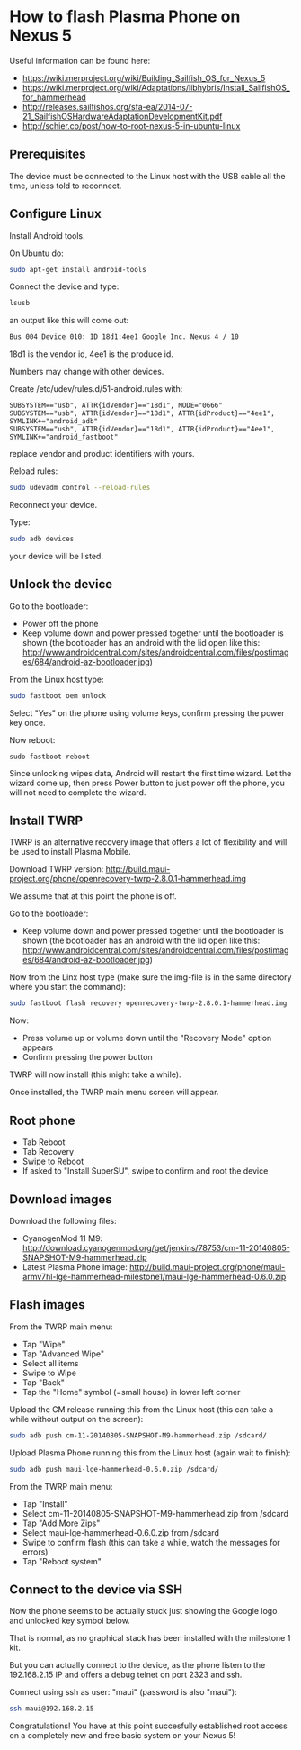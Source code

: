 How to flash Plasma Phone on Nexus 5
====================================

Useful information can be found here:

* https://wiki.merproject.org/wiki/Building_Sailfish_OS_for_Nexus_5
* https://wiki.merproject.org/wiki/Adaptations/libhybris/Install_SailfishOS_for_hammerhead
* http://releases.sailfishos.org/sfa-ea/2014-07-21_SailfishOSHardwareAdaptationDevelopmentKit.pdf
* http://schier.co/post/how-to-root-nexus-5-in-ubuntu-linux

## Prerequisites

The device must be connected to the Linux host with the USB cable all the time, unless told to reconnect.

## Configure Linux

Install Android tools.

On Ubuntu do:

```sh
sudo apt-get install android-tools
```

Connect the device and type:

```sh
lsusb
```

an output like this will come out:

```sh
Bus 004 Device 010: ID 18d1:4ee1 Google Inc. Nexus 4 / 10
```

18d1 is the vendor id, 4ee1 is the produce id.

Numbers may change with other devices.

Create /etc/udev/rules.d/51-android.rules with:

```
SUBSYSTEM=="usb", ATTR{idVendor}=="18d1", MODE="0666"
SUBSYSTEM=="usb", ATTR{idVendor}=="18d1", ATTR{idProduct}=="4ee1", SYMLINK+="android_adb"
SUBSYSTEM=="usb", ATTR{idVendor}=="18d1", ATTR{idProduct}=="4ee1", SYMLINK+="android_fastboot"
```

replace vendor and product identifiers with yours.

Reload rules:

```sh
sudo udevadm control --reload-rules
```

Reconnect your device.

Type:

```sh
sudo adb devices
```

your device will be listed.

## Unlock the device

Go to the bootloader:

* Power off the phone
* Keep volume down and power pressed together until the bootloader is shown
  (the bootloader has an android with the lid open like this: http://www.androidcentral.com/sites/androidcentral.com/files/postimages/684/android-az-bootloader.jpg)

From the Linux host type:

```sh
sudo fastboot oem unlock
```

Select "Yes" on the phone using volume keys, confirm pressing the power key once.

Now reboot:

```
sudo fastboot reboot
```

Since unlocking wipes data, Android will restart the first time wizard. Let the wizard come up, then press Power button to just power off the phone, you will not need to complete the wizard.

## Install TWRP

TWRP is an alternative recovery image that offers a lot of flexibility
and will be used to install Plasma Mobile.

Download TWRP version: http://build.maui-project.org/phone/openrecovery-twrp-2.8.0.1-hammerhead.img

We assume that at this point the phone is off.

Go to the bootloader:

* Keep volume down and power pressed together until the bootloader is shown
  (the bootloader has an android with the lid open like this: http://www.androidcentral.com/sites/androidcentral.com/files/postimages/684/android-az-bootloader.jpg)

Now from the Linx host type (make sure the img-file is in the same directory where you start the command):

```sh
sudo fastboot flash recovery openrecovery-twrp-2.8.0.1-hammerhead.img
```

Now:

* Press volume up or volume down until the "Recovery Mode" option appears
* Confirm pressing the power button

TWRP will now install (this might take a while).

Once installed, the TWRP main menu screen will appear.

## Root phone

* Tab Reboot
* Tab Recovery
* Swipe to Reboot
* If asked to "Install SuperSU", swipe to confirm and root the device


## Download images

Download the following files:

* CyanogenMod 11 M9: http://download.cyanogenmod.org/get/jenkins/78753/cm-11-20140805-SNAPSHOT-M9-hammerhead.zip
* Latest Plasma Phone image: http://build.maui-project.org/phone/maui-armv7hl-lge-hammerhead-milestone1/maui-lge-hammerhead-0.6.0.zip

## Flash images

From the TWRP main menu:

* Tap "Wipe"
* Tap "Advanced Wipe"
* Select all items
* Swipe to Wipe
* Tap "Back"
* Tap the "Home" symbol (=small house) in lower left corner

Upload the CM release running this from the Linux host (this can take a while without output on the screen):

```sh
sudo adb push cm-11-20140805-SNAPSHOT-M9-hammerhead.zip /sdcard/
```

Upload Plasma Phone running this from the Linux host (again wait to finish):

```sh
sudo adb push maui-lge-hammerhead-0.6.0.zip /sdcard/
```

From the TWRP main menu:

* Tap "Install"
* Select cm-11-20140805-SNAPSHOT-M9-hammerhead.zip from /sdcard
* Tap "Add More Zips"
* Select maui-lge-hammerhead-0.6.0.zip from /sdcard
* Swipe to confirm flash (this can take a while, watch the messages for errors)
* Tap "Reboot system"

## Connect to the device via SSH

Now the phone seems to be actually stuck just showing the Google logo and unlocked key symbol below.

That is normal, as no graphical stack has been installed with the milestone 1 kit.

But you can actually connect to the device, as the phone listen to the 192.168.2.15 IP and offers a debug telnet on port 2323 and ssh.

Connect using ssh as user: "maui" (password is also "maui"):

```sh
ssh maui@192.168.2.15
```

Congratulations! You have at this point succesfully established root access on a completely new and free basic system on your Nexus 5! 
